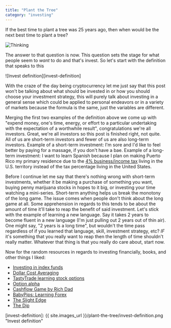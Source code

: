 ```yaml
---
title: "Plant the Tree"
category: "investing"
---
```


If the best time to plant a tree was 25 years ago, then when would be the next best time to plant a tree?

![Thinking](https://media.giphy.com/media/WRQBXSCnEFJIuxktnw/giphy.gif)

The answer to that question is now. This question sets the stage for what people seem to _want_ to do and that's invest. So let's start with the definition that speaks to this

![Invest definition][invest-definition]

With the craze of the day being cryptocurrency let me just say that this post won't be talking about what should be invested in or how you should choose your investment strategy, this will purely talk about investing in a general sense which could be applied to personal endeavors or in a variety of markets because the formula is the same, just the variables are different.

Merging the first two examples of the definition above we come up with "expend money, one's time, energy, or effort to a particular undertaking with the expectation of a worthwhile result", congratulations we're all investors. Great, we're all investors so this post is finished right, not quite. All of us are short-term investors and fewer of us are also long-term investors. Example of a short-term investment: I'm sore and I'd like to feel better by paying for a massage, if you don't have a bae. Example of a long-term investment: I want to learn Spanish because I plan on making Puerto Rico my primary residence due to the [4% business/income tax](https://www.districtofcolumbiataxattorney.com/articles/tax-weary-americans-find-haven-in-puerto-rico/#:~:text=Specifically%2C%20a%20U.S.%20citizen%20who,on%20dividends%20from%20export%20services.) living in the U.S. territory instead of the tax percentage living in the United States.

Before I continue let me say that there's nothing wrong with short-term investments, whether it be making a purchase of something you want, buying penny marijuana stocks in hopes to it big, or investing your time watching a mini-series. Short-term anything helps us break the monotony of the long game. The issue comes when people don't think about the long game at all. Some apprehension in regards to this tends to be about the amount of time it'll take to reap the benefit of said investment. Let's stick with the example of learning a new language. Say it takes 2 years to become fluent in a new language (I'm just pulling out 2 years out of thin air). One might say, "2 years is a long time", but wouldn't the time pass regardless of if you learned that language, skill, investment strategy, etc? *IF* it's something that you really want to reap then the length of time shouldn't really matter. Whatever that thing is that you really do care about, start now.

Now for the random resources in regards to investing financially, books, and other things I liked:

- [Investing in index funds](https://www.investopedia.com/investing-in-index-funds-4771002)
- [Dollar Cost Averaging](https://www.investopedia.com/terms/d/dollarcostaveraging.asp)
- [TastyTrade learning stock options](https://www.tastytrade.com/learn)
- [Option alpha](https://optionalpha.com/)
- [Cashflow Game by Rich Dad](https://www.richdad.com/products/cashflow-classic)
- [BabyPips: Learning Forex](https://www.babypips.com/)
- [The Slight Edge](https://www.amazon.com/Slight-Edge-Turning-Disciplines-Happiness/dp/1626340463)
- [The Dip](https://www.amazon.com/Dip-Little-Book-Teaches-Stick-ebook/dp/B000QCSA54/ref=sr_1_1?dchild=1&keywords=the+dip&qid=1621401784&s=books&sr=1-1)

[invest-definition]: {{ site.images_url }}/plant-the-tree/invest-definition.png "Invest definition"
